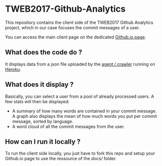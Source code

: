 # TWEB2017-Github-Analytics
This repository contains the client side of the TWEB2017 Github Analytics project, which in our case focuses the commit messages of a user.

You can access the main client page on the dedicated [Github.io page](https://rhod3.github.io/TWEB2017-Github-Analytics/).

## What does the code do ?
It displays data from a json file uploaded by the [agent / crawler](https://github.com/Rhod3/TWEB2017-Github-Analytics-Server) running on [Heroku](https://www.heroku.com/).

## What does it display ?
Basically, you can select a user from a pool of already processed users. A few stats will then be displayed:
* A summary of how many words are contained in your commit message. A graph also displays the mean of how much words you put per commit message, sorted by language.
* A word cloud of all the commit messages from the user.

## How can I run it locally ?
To run the client side locally, you just have to fork this repo and setup your Github.io page to use the ressource of the *docs/* folder.